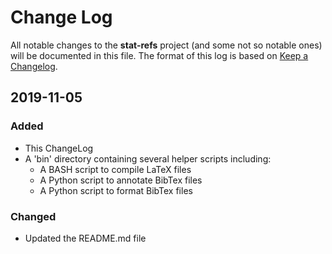 # Change Log
All notable changes to the **stat-refs** project (and some not so notable ones)
will be documented in this file. The format of this log is based on [Keep a
Changelog][kacl].

## 2019-11-05

### Added
- This ChangeLog
- A 'bin' directory containing several helper scripts including:
  - A BASH script to compile LaTeX files
  - A Python script to annotate BibTex files
  - A Python script to format BibTex files

### Changed
- Updated the README.md file

[kacl]: http://keepachangelog.com/
